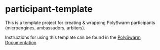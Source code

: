 # participant-template

This is a template project for creating & wrapping PolySwarm participants (microengines, ambassadors, arbiters).

Instructions for using this template can be found in the [PolySwarm Documentation](https://docs.polyswarm.io).

